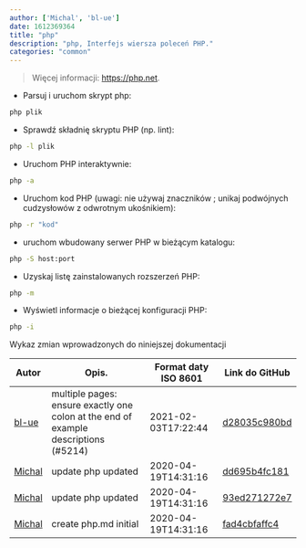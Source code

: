 ```yaml
---
author: ['Michal', 'bl-ue']
date: 1612369364
title: "php"
description: "php, Interfejs wiersza poleceń PHP."
categories: "common"
---
```

> Więcej informacji: <https://php.net>.

- Parsuj i uruchom skrypt php:

```bash
php plik
```

- Sprawdź składnię skryptu PHP (np. lint):

```bash
php -l plik
```

- Uruchom PHP interaktywnie:

```bash
php -a
```

- Uruchom kod PHP (uwagi: nie używaj znaczników <? ?> ; unikaj podwójnych cudzysłowów z odwrotnym ukośnikiem):

```bash
php -r "kod"
```

- uruchom wbudowany serwer PHP w bieżącym katalogu:

```bash
php -S host:port
```

- Uzyskaj listę zainstalowanych rozszerzeń PHP:

```bash
php -m
```

- Wyświetl informacje o bieżącej konfiguracji PHP:

```bash
php -i
```
Wykaz zmian wprowadzonych do niniejszej dokumentacji


Autor | Opis. | Format daty ISO 8601 | Link do GitHub
------|-----|-----|-----
[bl-ue](mailto:54780737+bl-ue@users.noreply.github.com) | multiple pages: ensure exactly one colon at the end of example descriptions (#5214) | 2021-02-03T17:22:44 | [d28035c980bd](https://github.com/tldr-pages/tldr/commit/d28035c980bde01b9168e76442fe564dc82ae5b7)
[Michal](mailto:mich.biesiada@gmail.com) | update php updated | 2020-04-19T14:31:16 | [dd695b4fc181](https://github.com/tldr-pages/tldr/commit/dd695b4fc181ef3c0c742747dded395ecde632dd)
[Michal](mailto:mich.biesiada@gmail.com) | update php updated | 2020-04-19T14:31:16 | [93ed271272e7](https://github.com/tldr-pages/tldr/commit/93ed271272e7f39c4209818ed09a6fa14e3bc486)
[Michal](mailto:mich.biesiada@gmail.com) | create php.md initial | 2020-04-19T14:31:16 | [fad4cbfaffc4](https://github.com/tldr-pages/tldr/commit/fad4cbfaffc4b06554836fc662d1ea6456c2d1f0)


